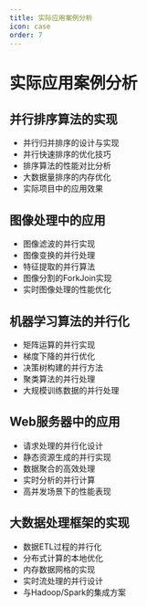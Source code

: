 ```yaml
---
title: 实际应用案例分析
icon: case
order: 7
---
```


# 实际应用案例分析

## 并行排序算法的实现

- 并行归并排序的设计与实现
- 并行快速排序的优化技巧
- 排序算法的性能对比分析
- 大数据量排序的内存优化
- 实际项目中的应用效果

## 图像处理中的应用

- 图像滤波的并行实现
- 图像变换的并行处理
- 特征提取的并行算法
- 图像分割的ForkJoin实现
- 实时图像处理的性能优化

## 机器学习算法的并行化

- 矩阵运算的并行实现
- 梯度下降的并行优化
- 决策树构建的并行方法
- 聚类算法的并行处理
- 大规模训练数据的并行处理

## Web服务器中的应用

- 请求处理的并行化设计
- 静态资源生成的并行实现
- 数据聚合的高效处理
- 实时分析的并行计算
- 高并发场景下的性能表现

## 大数据处理框架的实现

- 数据ETL过程的并行化
- 分布式计算的本地优化
- 内存数据网格的实现
- 实时流处理的并行设计
- 与Hadoop/Spark的集成方案
